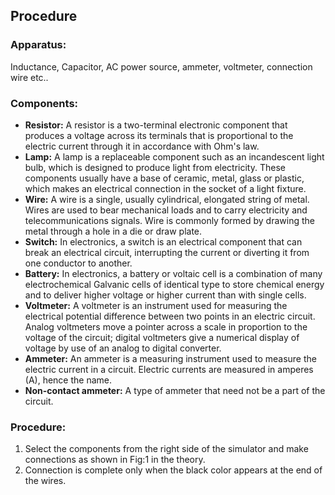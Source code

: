 ## Procedure

### Apparatus:
Inductance, Capacitor, AC power source, ammeter, voltmeter, connection wire etc..


<h3>Components:</h3>

<ul>
  <li><strong>Resistor:</strong> A resistor is a two-terminal electronic component that produces a voltage across its terminals that is proportional to the electric current through it in accordance with Ohm's law.</li>

  <li><strong>Lamp:</strong> A lamp is a replaceable component such as an incandescent light bulb, which is designed to produce light from electricity. These components usually have a base of ceramic, metal, glass or plastic, which makes an electrical connection in the socket of a light fixture.</li>

  <li><strong>Wire:</strong> A wire is a single, usually cylindrical, elongated string of metal. Wires are used to bear mechanical loads and to carry electricity and telecommunications signals. Wire is commonly formed by drawing the metal through a hole in a die or draw plate.</li>

  <li><strong>Switch:</strong> In electronics, a switch is an electrical component that can break an electrical circuit, interrupting the current or diverting it from one conductor to another.</li>

  <li><strong>Battery:</strong> In electronics, a battery or voltaic cell is a combination of many electrochemical Galvanic cells of identical type to store chemical energy and to deliver higher voltage or higher current than with single cells.</li>

  <li><strong>Voltmeter:</strong> A voltmeter is an instrument used for measuring the electrical potential difference between two points in an electric circuit. Analog voltmeters move a pointer across a scale in proportion to the voltage of the circuit; digital voltmeters give a numerical display of voltage by use of an analog to digital converter.</li>

  <li><strong>Ammeter:</strong> An ammeter is a measuring instrument used to measure the electric current in a circuit. Electric currents are measured in amperes (A), hence the name.</li>

  <li><strong>Non-contact ammeter:</strong> A type of ammeter that need not be a part of the circuit.</li>
</ul>

<h3>Procedure:</h3>

<ol>
  <li>Select the components from the right side of the simulator and make connections as shown in Fig:1 in the theory.</li>
  <li>Connection is complete only when the black color appears at the end of the wires.</li>
</ol>

